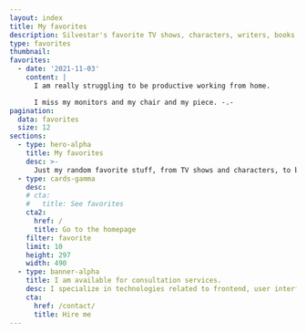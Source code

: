 ```yaml
---
layout: index
title: My favorites
description: Silvestar's favorite TV shows, characters, writers, books, bands, artists, and more.
type: favorites
thumbnail:
favorites:
  - date: '2021-11-03'
    content: |
      I am really struggling to be productive working from home.

      I miss my monitors and my chair and my piece. -.-
pagination:
  data: favorites
  size: 12
sections:
  - type: hero-alpha
    title: My favorites
    desc: >-
      Just my random favorite stuff, from TV shows and characters, to bands and artists.
  - type: cards-gamma
    desc:
    # cta:
    #   title: See favorites
    cta2:
      href: /
      title: Go to the homepage
    filter: favorite
    limit: 10
    height: 297
    width: 490
  - type: banner-alpha
    title: I am available for consultation services.
    desc: I specialize in technologies related to frontend, user interface, and website development.
    cta:
      href: /contact/
      title: Hire me
---
```

